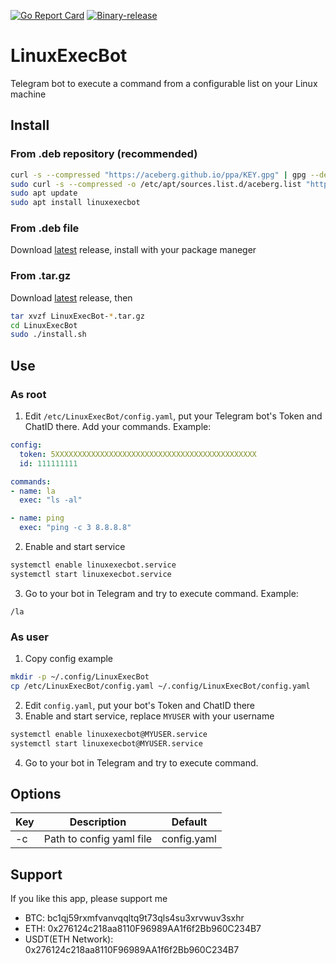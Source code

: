 [![Go Report Card](https://goreportcard.com/badge/github.com/aceberg/LinuxExecBot)](https://goreportcard.com/report/github.com/aceberg/LinuxExecBot)
[![Binary-release](https://github.com/aceberg/LinuxExecBot/actions/workflows/release.yml/badge.svg)](https://github.com/aceberg/LinuxExecBot/actions/workflows/release.yml)

# LinuxExecBot
Telegram bot to execute a command from a configurable list on your Linux machine

## Install

### From .deb repository (recommended)
```sh
curl -s --compressed "https://aceberg.github.io/ppa/KEY.gpg" | gpg --dearmor | sudo tee /etc/apt/trusted.gpg.d/aceberg.gpg
sudo curl -s --compressed -o /etc/apt/sources.list.d/aceberg.list "https://aceberg.github.io/ppa/aceberg.list"
sudo apt update
sudo apt install linuxexecbot
```
### From .deb file
Download [latest](https://github.com/aceberg/LinuxExecBot/releases/latest) release, install with your package maneger

### From .tar.gz
Download [latest](https://github.com/aceberg/LinuxExecBot/releases/latest) release, then
```sh
tar xvzf LinuxExecBot-*.tar.gz
cd LinuxExecBot
sudo ./install.sh
```
## Use
### As root
1. Edit `/etc/LinuxExecBot/config.yaml`, put your Telegram bot's Token and ChatID there. Add your commands. Example:

```yaml
config:
  token: 5XXXXXXXXXXXXXXXXXXXXXXXXXXXXXXXXXXXXXXXXXXXXX
  id: 111111111

commands:
- name: la
  exec: "ls -al"

- name: ping
  exec: "ping -c 3 8.8.8.8"
```
2. Enable and start service
```sh
systemctl enable linuxexecbot.service
systemctl start linuxexecbot.service
```
3. Go to your bot in Telegram and try to execute command. Example:
```
/la
```
### As user
1. Copy config example
```sh
mkdir -p ~/.config/LinuxExecBot
cp /etc/LinuxExecBot/config.yaml ~/.config/LinuxExecBot/config.yaml
```
2. Edit `config.yaml`,  put your bot's Token and ChatID there
3. Enable and start service, replace `MYUSER` with your username
```sh
systemctl enable linuxexecbot@MYUSER.service
systemctl start linuxexecbot@MYUSER.service
```
4. Go to your bot in Telegram and try to execute command.

## Options
| Key  | Description | Default |
| --------  | ----------- | ------- |
| -c | Path to config yaml file |config.yaml|


## Support

If you like this app, please support me
- BTC: bc1qj59rxmfvanvqqltq9t73qls4su3xrvwuv3sxhr
- ETH: 0x276124c218aa8110F96989AA1f6f2Bb960C234B7
- USDT(ETH Network): 0x276124c218aa8110F96989AA1f6f2Bb960C234B7